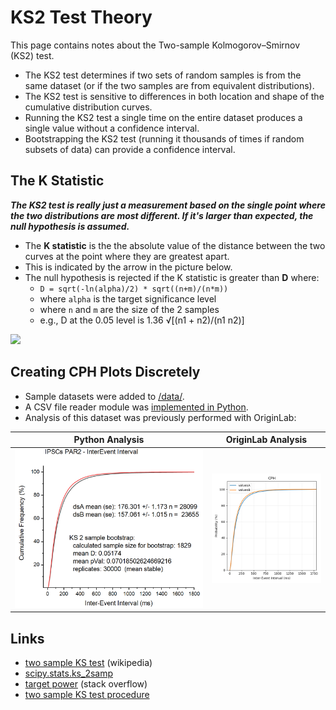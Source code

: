 # KS2 Test Theory
This page contains notes about the Two-sample Kolmogorov–Smirnov (KS2) test.

* The KS2 test determines if two sets of random samples is from the same dataset (or if the two samples are from equivalent distributions).
* The KS2 test is sensitive to differences in both location and shape of the cumulative distribution curves.
* Running the KS2 test a single time on the entire dataset produces a single value without a confidence interval. 
* Bootstrapping the KS2 test (running it thousands of times if random subsets of data) can provide a confidence interval.

## The K Statistic
***The KS2 test is really just a measurement based on the single point where the two distributions are most different. If it's larger than expected, the null hypothesis is assumed.***
* The **K statistic** is the the absolute value of the distance between the two curves at the point where they are greatest apart. 
* This is indicated by the arrow in the picture below.
* The null hypothesis is rejected if the K statistic is greater than **D** where:
  * `D = sqrt(-ln(alpha)/2) * sqrt((n+m)/(n*m))`
  * where `alpha` is the target significance level
  * where `n` and `m` are the size of the 2 samples
  * e.g., D at the 0.05 level is 1.36 √[(n1 + n2)/(n1 n2)]

![](https://upload.wikimedia.org/wikipedia/commons/3/3f/KS2_Example.png)

## Creating CPH Plots Discretely
* Sample datasets were added to [/data/](/data/).
* A CSV file reader module was [implemented in Python](/data/dataReader.py).
* Analysis of this dataset was previously performed with OriginLab:

Python Analysis | OriginLab Analysis
---|---
![](/data/OriginLab-Summary.PNG) | ![](/data/Python-Summary.PNG)

## Links
* [two sample KS test](https://en.wikipedia.org/wiki/Kolmogorov%E2%80%93Smirnov_test#Two-sample_Kolmogorov%E2%80%93Smirnov_test) (wikipedia)
* [scipy.stats.ks_2samp](https://docs.scipy.org/doc/scipy-0.15.1/reference/generated/scipy.stats.ks_2samp.html)
* [target power](https://stackoverflow.com/questions/15204070/is-there-a-python-scipy-function-to-determine-parameters-needed-to-obtain-a-ta) (stack overflow)
* [two sample KS test procedure](https://influentialpoints.com/Training/kolmogorov-smirnov_test-principles-properties-assumptions.htm#twos)
